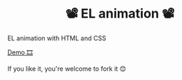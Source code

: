 <h1 align="center">📽 EL animation 📽</h1> 
EL animation with HTML and CSS

<a href="https://codepen.io/Hadil-Ben-Abdallah/pen/BaXyOLK">Demo 🎞</a>

If you like it, you're welcome to fork it 😊

